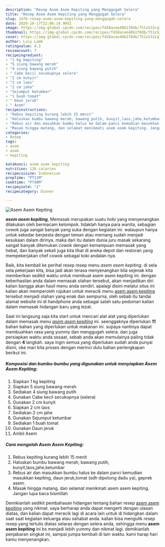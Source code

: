 ```yaml
---
description: "Resep Asem Asem Kepiting yang Menggugah Selera"
title: "Resep Asem Asem Kepiting yang Menggugah Selera"
slug: 1476-resep-asem-asem-kepiting-yang-menggugah-selera
date: 2020-10-17T22:06:14.905Z
image: https://img-global.cpcdn.com/recipes/f458acee40b1f8db/751x532cq70/asem-asem-kepiting-foto-resep-utama.jpg
thumbnail: https://img-global.cpcdn.com/recipes/f458acee40b1f8db/751x532cq70/asem-asem-kepiting-foto-resep-utama.jpg
cover: https://img-global.cpcdn.com/recipes/f458acee40b1f8db/751x532cq70/asem-asem-kepiting-foto-resep-utama.jpg
author: Lucy Lamb
ratingvalue: 4.2
reviewcount: 7
recipeingredient:
- "1 kg kepiting"
- "5 siung bawang merah"
- "4 siung bawang putih"
- " Cabe kecil secukupnya selera"
- "2 cm kunyit"
- "2 cm laos"
- "2 cm jahe"
- "Sejumput ketumbar"
- "1 buah tomat"
- " Daun jeruk"
- " Asem"
recipeinstructions:
- "Rebus kepiting kurang lebih 15 menit"
- "Haluskan bumbu bawang merah, bawang putih, kunyit,laos,jahe,ketumbar"
- "Rebus air dan masukkan bumbu halus ke dalam panci kemudian masukkan kepiting, daun jeruk,tomat (sdh dipotong dadu ya), geprek asem."
- "Masak hingga matang, dan selamat menikmati asem asem kepiting. Jangan lupa baca bismillah"
categories:
- Resep
tags:
- asem
- asem
- kepiting

katakunci: asem asem kepiting 
nutrition: 126 calories
recipecuisine: Indonesian
preptime: "PT11M"
cooktime: "PT48M"
recipeyield: "2"
recipecategory: Dinner

---
```



![Asem Asem Kepiting](https://img-global.cpcdn.com/recipes/f458acee40b1f8db/751x532cq70/asem-asem-kepiting-foto-resep-utama.jpg)

<b><i>asem asem kepiting</i></b>, Memasak merupakan suatu hobi yang menyenangkan dilakukan oleh bermacam kelompok. tidaklah hanya para wanita, sebagian cowok juga sangat banyak yang suka dengan kegiatan ini. walaupun hanya untuk sekedar berpesta dengan teman atau memang sudah menjadi kesukaan dalam dirinya. maka dari itu dalam dunia juru masak sekarang sangat banyak ditemukan cowok dengan kemampuan memasak yang hebat, dan banyak sekali juga kita lihat di aneka depot dan restoran yang mempekerjakan chef cowok sebagai koki andalan nya.



Baik, kita kembali ke perihal resep resep menu <i>asem asem kepiting</i>. di sela sela pekerjaan kita, bisa jadi akan terasa menyenangkan bila sejenak kita memberikan sedikit waktu untuk membuat asem asem kepiting ini. dengan keberhasilan anda dalam memasak olahan tersebut, akan menjadikan diri kalian bangga akan hasil menu anda sendiri. apalagi disini melalui situs ini kalian akan memperoleh rujukan untuk meracik menu <u>asem asem kepiting</u> tersebut menjadi olahan yang enak dan sempurna, oleh sebab itu tandai alamat website ini di handphone anda sebagai salah satu pedoman kalian dalam memasak hidangan baru yang lezat.


Saat ini langsung saja kita start untuk mencari alat alat yang diperlukan dalam memasak menu <u><i>asem asem kepiting</i></u> ini. seenggaknya diperlukan <b>11</b> bahan bahan yang diperlukan untuk makanan ini. supaya nantinya dapat membuahkan rasa yang yummy dan menggugah selera. dan juga persiapkan waktu anda sesaat, sebab anda akan memulainya paling tidak dengan <b>4</b> langkah. saya ingin semua yang diperlukan sudah anda punyai disini, oke mari kita proses dengan merinci dulu bahan perlengkapan berikut ini.

<!--inarticleads1-->

##### Komposisi dan bumbu-bumbu yang digunakan untuk menyiapkan Asem Asem Kepiting:

1. Siapkan 1 kg kepiting
1. Siapkan 5 siung bawang merah
1. Sediakan 4 siung bawang putih
1. Gunakan  Cabe kecil secukupnya (selera)
1. Gunakan 2 cm kunyit
1. Siapkan 2 cm laos
1. Sediakan 2 cm jahe
1. Gunakan Sejumput ketumbar
1. Sediakan 1 buah tomat
1. Gunakan  Daun jeruk
1. Ambil  Asem




<!--inarticleads2-->

##### Cara mengolah Asem Asem Kepiting:

1. Rebus kepiting kurang lebih 15 menit
1. Haluskan bumbu bawang merah, bawang putih, kunyit,laos,jahe,ketumbar
1. Rebus air dan masukkan bumbu halus ke dalam panci kemudian masukkan kepiting, daun jeruk,tomat (sdh dipotong dadu ya), geprek asem.
1. Masak hingga matang, dan selamat menikmati asem asem kepiting. Jangan lupa baca bismillah




Demikianlah sedikit pembahasan hidangan tentang bahan resep <u>asem asem kepiting</u> yang nikmat. saya berharap anda dapat mengerti dengan ulasan diatas, dan kalian dapat meracik lagi di acara lain untuk di hidangkan dalam saat saat kegiatan keluarga atau sahabat anda. kalian bisa mengulik resep resep yang tertulis diatas selaras dengan selera anda, sehingga menu <b>asem asem kepiting</b> ini bs menjadi lebih yummy dan nikmat lagi. demikianlah penjabaran singkat ini, sampai jumpa kembali di lain waktu. kami harap hari kamu menyenangkan.
